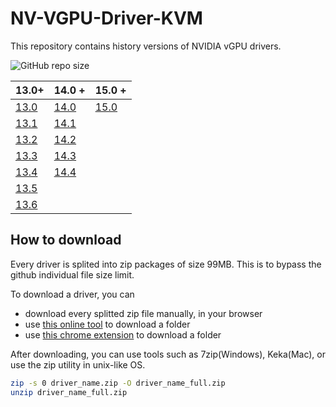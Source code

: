 # NV-VGPU-Driver-KVM
This repository contains history versions of NVIDIA vGPU drivers.

![GitHub repo size](https://img.shields.io/github/repo-size/justin-himself/NV-VGPU-History-Driver)

| 13.0+                                                                      | 14.0 +                                                                     | 15.0 +                                                                     |
| -------------------------------------------------------------------------- | -------------------------------------------------------------------------- | -------------------------------------------------------------------------- |
| [13.0](https://github.com/justin-himself/NV-VGPU-History-Driver/tree/13.0) | [14.0](https://github.com/justin-himself/NV-VGPU-History-Driver/tree/14.0) | [15.0](https://github.com/justin-himself/NV-VGPU-History-Driver/tree/15.0) |
| [13.1](https://github.com/justin-himself/NV-VGPU-History-Driver/tree/13.1) | [14.1](https://github.com/justin-himself/NV-VGPU-History-Driver/tree/14.1) |                                                                            |
| [13.2](https://github.com/justin-himself/NV-VGPU-History-Driver/tree/13.2) | [14.2](https://github.com/justin-himself/NV-VGPU-History-Driver/tree/14.2) |                                                                            |
| [13.3](https://github.com/justin-himself/NV-VGPU-History-Driver/tree/13.3) | [14.3](https://github.com/justin-himself/NV-VGPU-History-Driver/tree/14.3) |                                                                            |
| [13.4](https://github.com/justin-himself/NV-VGPU-History-Driver/tree/13.4) | [14.4](https://github.com/justin-himself/NV-VGPU-History-Driver/tree/14.4) |                                                                            |
| [13.5](https://github.com/justin-himself/NV-VGPU-History-Driver/tree/13.5) |                                                                            |                                                                            |
| [13.6](https://github.com/justin-himself/NV-VGPU-History-Driver/tree/13.6) |                                                                            |                                                                            |




## How to download

Every driver is splited into zip packages of size 99MB. This is to bypass the github individual file size limit.

To download a driver, you can

- download every splitted zip file manually, in your browser
- use [this online tool](https://download-directory.github.io/) to download a folder
- use [this chrome extension](https://chrome.google.com/webstore/detail/gitzip-for-github/ffabmkklhbepgcgfonabamgnfafbdlkn) to download a folder

After downloading, you can use tools such as 7zip(Windows), Keka(Mac), or use the zip utility in unix-like OS.

```bash
zip -s 0 driver_name.zip -O driver_name_full.zip
unzip driver_name_full.zip
```
